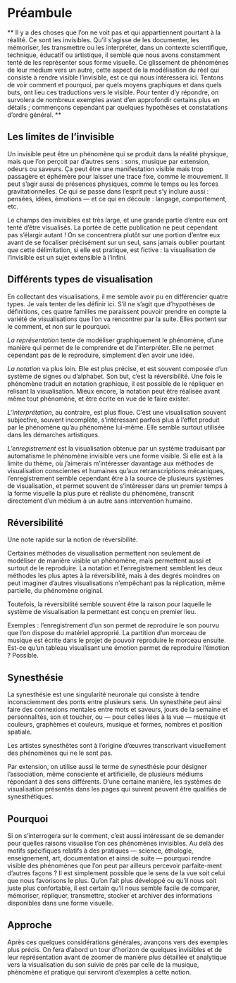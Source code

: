 # Préambule

**
Il y a des choses que l’on ne voit pas et qui appartiennent pourtant à la réalité. Ce sont les invisibles. Qu’il s’agisse de les documenter, les mémoriser, les transmettre ou les interpréter, dans un contexte scientifique, technique, éducatif ou artistique, il semble que nous avons constamment tenté de les représenter sous forme visuelle. Ce glissement de phénomènes de leur médium vers un autre, cette aspect de la modélisation du réel qui consiste à rendre visible l’invisible, est ce qui nous intéressera ici. Tentons de voir comment et pourquoi, par quels moyens graphiques et dans quels buts, ont lieu ces traductions vers le visible. Pour tenter d’y répondre, on survolera de nombreux exemples avant d’en approfondir certains plus en détails ; commençons cependant par quelques hypothèses et constatations d’ordre général.
**

## Les limites de l’invisible

Un invisible peut être un phénomène qui se produit dans la réalité physique, mais que l’on perçoit par d’autres sens : sons, musique par extension, odeurs ou saveurs. Ça peut être une manifestation visible mais trop passagère et éphémère pour laisser une trace fixe, comme le mouvement. Il peut s’agir aussi de présences physiques, comme le temps ou les forces gravitationnelles. Ce qui se passe dans l’esprit peut s’y inclure aussi : pensées, idées, émotions — et ce qui en découle : langage, comportement, etc.

Le champs des invisibles est très large, et une grande partie d’entre eux ont tenté d’être visualisés. La portée de cette publication ne peut cependant pas s’élargir autant ! On se concentrera plutôt sur une portion d’entre eux avant de se focaliser précisément sur un seul, sans jamais oublier pourtant que cette délimitation, si elle est pratique, est fictive : la visualisation de l’invisible est un sujet extensible à l’infini.

## Différents types de visualisation

En collectant des visualisations, il me semble avoir pu en différencier quatre types. Je vais tenter de les définir ici. S’il ne s’agit que d’hypothèses de définitions, ces quatre familles me paraissent pouvoir prendre en compte la variété de visualisations que l’on va rencontrer par la suite. Elles portent sur le comment, et non sur le pourquoi.

*La représentation* tente de modéliser graphiquement le phénomène, d’une manière qui permet de le comprendre et de l’interpréter. Elle ne permet cependant pas de le reproduire, simplement d’en avoir une idée.

*La notation* va plus loin. Elle est plus précise, et est souvent composée d’un système de signes ou d’alphabet. Son but, c’est la réversibilité. Une fois le phénomène traduit en notation graphique, il est possible de le répliquer en relisant la visualisation. Mieux encore, la notation peut être réalisée avant même tout phénomène, et être écrite en vue de le faire exister.

*L’interprétation*, au contraire, est plus floue. C’est une visualisation souvent subjective, souvent incomplète, s’intéressant parfois plus à l’effet produit par le phénomène qu’au phénomène lui-même. Elle semble surtout utilisée dans les démarches artistiques.

*L’enregistrement* est la visualisation obtenue par un système traduisant par automatisme le phénomène invisible vers une forme visible. Si elle est à la limite du thème, où j’aimerais m’intéresser davantage aux méthodes de visualisation conscientes et humaines qu’aux retranscriptions mécaniques, l’enregistrement semble cependant être à la source de plusieurs systèmes de visualisation, et permet souvent de s’intéresser dans un premier temps à la forme visuelle la plus pure et réaliste du phénomène, transcrit directement d’un médium à un autre sans intervention humaine.

## Réversibilité

Une note rapide sur la notion de réversibilité.

Certaines  méthodes  de visualisation permettent non seulement de modéliser de manière visible un phénomène, mais permettent aussi et surtout de le reproduire. La notation et l’enregistrement semblent les deux méthodes les plus aptes à la réversibilité, mais à des degrés moindres on peut imaginer d’autres visualisations n’empêchant pas la réplication, même partielle, du phénomène original.

Toutefois, la réversibilité semble souvent être la raison pour laquelle le système de visualisation la permettant est conçu en premier lieu.

Exemples : l’enregistrement d’un son permet de reproduire le son pourvu que l’on dispose du matériel approprié. La partition d’un morceau de musique est écrite dans le projet de pouvoir reproduire le morceau ensuite. Est-ce qu’un tableau visualisant une émotion permet de reproduire l’émotion ? Possible.

## Synesthésie

La synesthésie est une singularité neuronale qui consiste à tendre inconsciemment des ponts entre plusieurs sens. Un synesthète peut ainsi faire des connexions mentales entre mots et saveurs, jours de la semaine et personnalités, son et toucher, ou — pour celles liées à la vue — musique et couleurs, graphèmes et couleurs, musique et formes, nombres et position spatiale.

Les artistes synesthètes sont à l’origine d’œuvres transcrivant visuellement des phénomènes qui ne le sont pas.

Par extension, on utilise aussi le terme de synesthésie pour désigner l’association, même consciente et artificielle, de plusieurs médiums répondant à des sens différents. D’une certaine manière, les systèmes de visualisation présentés dans les pages qui suivent peuvent être qualifiés de synesthétiques.

## Pourquoi

Si on s’interrogera sur le comment, c’est aussi intéressant de se demander pour quelles raisons visualise t’on ces phénomènes invisibles. Au delà des motifs spécifiques relatifs à des pratiques — science, éthologie, enseignement, art, documentation et ainsi de suite — pourquoi rendre visible des phénomènes que l’on peut par ailleurs percevoir parfaite-ment d’autres façons ? Il est simplement possible que le sens de la vue soit celui que nous favorisons le plus. Qu’on l’ait plus développé ou qu’il nous soit juste plus confortable, il est certain qu’il nous semble facile de comparer, mémoriser, répliquer, transmettre, stocker et archiver des informations disponibles dans une forme visuelle.

## Approche

Après ces quelques considérations générales, avançons vers des exemples plus précis. On fera d’abord un tour d’horizon de quelques invisibles et de leur représentation avant de zoomer de manière plus détaillée et analytique vers la visualisation du son suivie de près par celle de la musique, phénomène et pratique qui serviront d’exemples à cette notion.